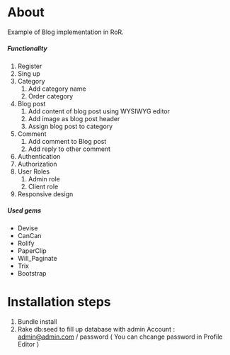 # About

Example of  Blog  implementation  in RoR.

##### Functionality

1. Register
2. Sing up
3. Category
    1. Add category name
    2. Order category
4. Blog post
    1. Add content of blog post using WYSIWYG editor
    2. Add image as blog post header
    3. Assign blog post to category
5. Comment
    1. Add comment to Blog post
    2. Add reply to other comment
6. Authentication
7. Authorization 
8. User Roles
    1. Admin role
    2. Client role
9. Responsive design

##### Used gems

* Devise
* CanCan
* Rolify
* PaperClip
* Will_Paginate
* Trix
* Bootstrap


# Installation steps

1. Bundle install
2. Rake db:seed to fill up database with admin Account : admin@admin.com / password  ( You can chcange password in  Profile Editor )



